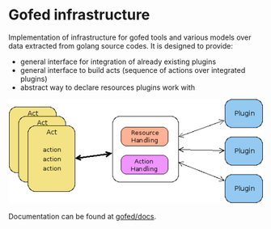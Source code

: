 # Gofed infrastructure

Implementation of infrastructure for gofed tools and various models over data extracted from golang source codes.
It is designed to provide:

* general interface for integration of already existing plugins
* general interface to build acts (sequence of actions over integrated plugins)
* abstract way to declare resources plugins work with

![Architecture](/fig/infra.png)


Documentation can be found at [gofed/docs](https://github.com/gofed/docs).
